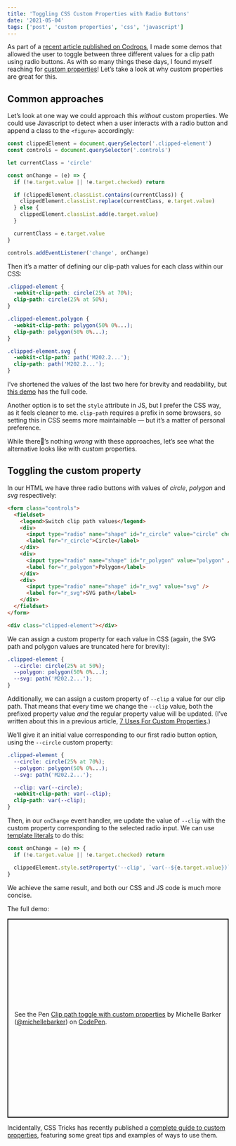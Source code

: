 ```yaml
---
title: 'Toggling CSS Custom Properties with Radio Buttons'
date: '2021-05-04'
tags: ['post', 'custom properties', 'css', 'javascript']
---
```


As part of a [recent article published on Codrops](https://tympanus.net/codrops/2021/05/04/dynamic-css-masks-with-custom-properties-and-gsap/), I made some demos that allowed the user to toggle between three different values for a clip path using radio buttons. As with so many things these days, I found myself reaching for [custom properties](https://developer.mozilla.org/en-US/docs/Web/CSS/--*)! Let’s take a look at why custom properties are great for this.

## Common approaches

Let’s look at one way we could approach this _without_ custom properties. We could use Javascript to detect when a user interacts with a radio button and append a class to the `<figure>` accordingly:

```js
const clippedElement = document.querySelector('.clipped-element')
const controls = document.querySelector('.controls')

let currentClass = 'circle'

const onChange = (e) => {
  if (!e.target.value || !e.target.checked) return

  if (clippedElement.classList.contains(currentClass)) {
    clippedElement.classList.replace(currentClass, e.target.value)
  } else {
    clippedElement.classList.add(e.target.value)
  }

  currentClass = e.target.value
}

controls.addEventListener('change', onChange)
```

Then it’s a matter of defining our clip-path values for each class within our CSS:

```css
.clipped-element {
  -webkit-clip-path: circle(25% at 70%);
  clip-path: circle(25% at 50%);
}

.clipped-element.polygon {
  -webkit-clip-path: polygon(50% 0%...);
  clip-path: polygon(50% 0%...);
}

.clipped-element.svg {
  -webkit-clip-path: path('M202.2...');
  clip-path: path('M202.2...');
}
```

I’ve shortened the values of the last two here for brevity and readability, but [this demo](https://codepen.io/michellebarker/pen/mdRZjdR) has the full code.

Another option is to set the `style` attribute in JS, but I prefer the CSS way, as it feels cleaner to me. `clip-path` requires a prefix in some browsers, so setting this in CSS seems more maintainable — but it’s a matter of personal preference.

While there’s nothing _wrong_ with these approaches, let’s see what the alternative looks like with custom properties.

## Toggling the custom property

In our HTML we have three radio buttons with values of _circle_, _polygon_ and _svg_ respectively:

```html
<form class="controls">
  <fieldset>
    <legend>Switch clip path values</legend>
    <div>
      <input type="radio" name="shape" id="r_circle" value="circle" checked />
      <label for="r_circle">Circle</label>
    </div>
    <div>
      <input type="radio" name="shape" id="r_polygon" value="polygon" />
      <label for="r_polygon">Polygon</label>
    </div>
    <div>
      <input type="radio" name="shape" id="r_svg" value="svg" />
      <label for="r_svg">SVG path</label>
    </div>
  </fieldset>
</form>

<div class="clipped-element"></div>
```

We can assign a custom property for each value in CSS (again, the SVG path and polygon values are truncated here for brevity):

```css
.clipped-element {
  --circle: circle(25% at 50%);
  --polygon: polygon(50% 0%...);
  --svg: path('M202.2...');
}
```

Additionally, we can assign a custom property of `--clip` a value for our clip path. That means that every time we change the `--clip` value, both the prefixed property value _and_ the regular property value will be updated. (I’ve written about this in a previous article, [7 Uses For Custom Properties](/7-uses-for-css-custom-properties/).)

We’ll give it an initial value corresponding to our first radio button option, using the `--circle` custom property:

```css
.clipped-element {
  --circle: circle(25% at 70%);
  --polygon: polygon(50% 0%...);
  --svg: path('M202.2...');

  --clip: var(--circle);
  -webkit-clip-path: var(--clip);
  clip-path: var(--clip);
}
```

Then, in our `onChange` event handler, we update the value of `--clip` with the custom property corresponding to the selected radio input. We can use [template literals](https://developer.mozilla.org/en-US/docs/Web/JavaScript/Reference/Template_literals) to do this:

```js
const onChange = (e) => {
  if (!e.target.value || !e.target.checked) return

  clippedElement.style.setProperty('--clip', `var(--${e.target.value})`)
}
```

We achieve the same result, and both our CSS and JS code is much more concise.

The full demo:

<p class="codepen" data-height="453" data-theme-id="dark" data-default-tab="result" data-user="michellebarker" data-slug-hash="bGgXyYp" style="height: 453px; box-sizing: border-box; display: flex; align-items: center; justify-content: center; border: 2px solid; margin: 1em 0; padding: 1em;" data-pen-title="Clip path toggle with custom properties">
  <span>See the Pen <a href="https://codepen.io/michellebarker/pen/bGgXyYp">
  Clip path toggle with custom properties</a> by Michelle Barker (<a href="https://codepen.io/michellebarker">@michellebarker</a>)
  on <a href="https://codepen.io">CodePen</a>.</span>
</p>
<script async src="https://cpwebassets.codepen.io/assets/embed/ei.js"></script>

Incidentally, CSS Tricks has recently published a [complete guide to custom properties](https://css-tricks.com/a-complete-guide-to-custom-properties/), featuring some great tips and examples of ways to use them.
